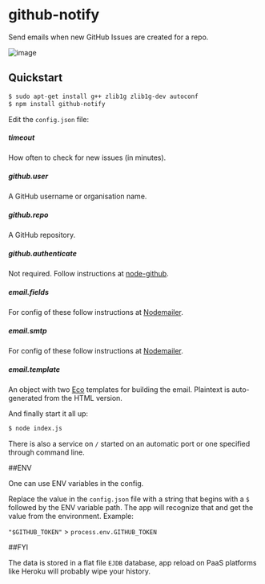 # github-notify

Send emails when new GitHub Issues are created for a repo.

![image](https://raw.github.com/radekstepan/github-notify/master/example.png)

## Quickstart

```bash
$ sudo apt-get install g++ zlib1g zlib1g-dev autoconf
$ npm install github-notify
```

Edit the `config.json` file:

##### timeout
How often to check for new issues (in minutes).

##### github.user
A GitHub username or organisation name.

##### github.repo
A GitHub repository.

##### github.authenticate
Not required. Follow instructions at [node-github](http://mikedeboer.github.io/node-github/#Client.prototype.authenticate).

##### email.fields
For config of these follow instructions at [Nodemailer](https://github.com/andris9/Nodemailer#e-mail-message-fields).

##### email.smtp
For config of these follow instructions at [Nodemailer](https://github.com/andris9/Nodemailer#setting-up-smtp).

##### email.template
An object with two [Eco](https://github.com/sstephenson/eco) templates for building the email. Plaintext is auto-generated from the HTML version.

And finally start it all up:

```bash
$ node index.js
```

There is also a service on `/` started on an automatic port or one specified through command line.

##ENV

One can use ENV variables in the config.

Replace the value in the `config.json` file with a string that begins with a `$` followed by the ENV variable path. The app will recognize that and get the value from the environment. Example:

`"$GITHUB_TOKEN"` > `process.env.GITHUB_TOKEN`

##FYI

The data is stored in a flat file `EJDB` database, app reload on PaaS platforms like Heroku will probably wipe your history.